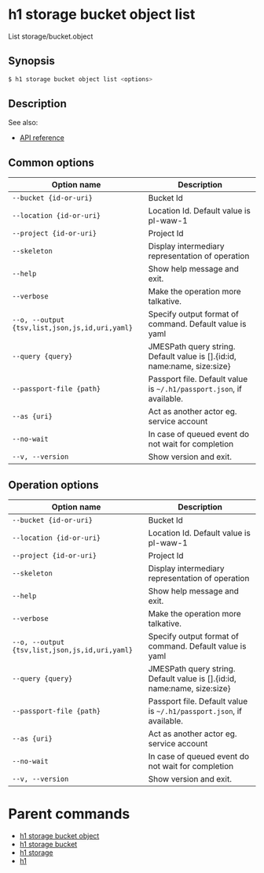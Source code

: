 
# h1 storage bucket object list

List storage/bucket.object

## Synopsis

```bash
$ h1 storage bucket object list <options>
```

## Description

See also:

* [API reference](https://api.hyperone.com/v2/docs#operation/storage_project_bucket_object_list)

## Common options

| Option name                                        | Description                                                                 |
| -------------------------------------------------- | --------------------------------------------------------------------------- |
| ```--bucket {id-or-uri}```                         | Bucket Id                                                                   |
| ```--location {id-or-uri}```                       | Location Id. Default value is pl-waw-1                                      |
| ```--project {id-or-uri}```                        | Project Id                                                                  |
| ```--skeleton```                                   | Display intermediary representation of operation                            |
| ```--help```                                       | Show help message and exit.                                                 |
| ```--verbose```                                    | Make the operation more talkative.                                          |
| ```--o, --output {tsv,list,json,js,id,uri,yaml}``` | Specify output format of command. Default value is yaml                     |
| ```--query {query}```                              | JMESPath query string. Default value is [].\{id:id, name:name, size:size\}  |
| ```--passport-file {path}```                       | Passport file. Default value is ```~/.h1/passport.json```, if available.    |
| ```--as {uri}```                                   | Act as another actor eg. service account                                    |
| ```--no-wait```                                    | In case of queued event do not wait for completion                          |
| ```--v, --version```                               | Show version and exit.                                                      |

## Operation options

| Option name                                        | Description                                                                 |
| -------------------------------------------------- | --------------------------------------------------------------------------- |
| ```--bucket {id-or-uri}```                         | Bucket Id                                                                   |
| ```--location {id-or-uri}```                       | Location Id. Default value is pl-waw-1                                      |
| ```--project {id-or-uri}```                        | Project Id                                                                  |
| ```--skeleton```                                   | Display intermediary representation of operation                            |
| ```--help```                                       | Show help message and exit.                                                 |
| ```--verbose```                                    | Make the operation more talkative.                                          |
| ```--o, --output {tsv,list,json,js,id,uri,yaml}``` | Specify output format of command. Default value is yaml                     |
| ```--query {query}```                              | JMESPath query string. Default value is [].\{id:id, name:name, size:size\}  |
| ```--passport-file {path}```                       | Passport file. Default value is ```~/.h1/passport.json```, if available.    |
| ```--as {uri}```                                   | Act as another actor eg. service account                                    |
| ```--no-wait```                                    | In case of queued event do not wait for completion                          |
| ```--v, --version```                               | Show version and exit.                                                      |

# Parent commands

* [h1 storage bucket object](./../README.md)
* [h1 storage bucket](./../../README.md)
* [h1 storage](./../../../README.md)
* [h1](./../../../../README.md)
